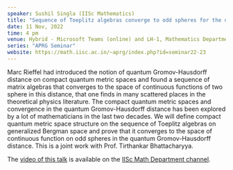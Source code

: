 ```yaml
---
speaker: Sushil Singla (IISc Mathematics)
title: "Sequence of Toeplitz algebras converge to odd spheres for the quantum Gromov-Hausdorff distance"
date: 11 Nov, 2022
time: 4 pm
venue: Hybrid - Microsoft Teams (online) and LH-1, Mathematics Department
series: "APRG Seminar"
website: https://math.iisc.ac.in/~aprg/index.php?id=seminar22-23
---
```


Marc Rieffel had introduced the notion of quantum Gromov-Hausdorff distance on compact quantum metric spaces
and found a sequence of matrix algebras that converges to the space of continuous functions of two sphere in
this distance, that one finds in many scattered places in the theoretical physics literature. The compact
quantum metric spaces and convergence in the quantum Gromov-Hausdorff distance has been explored by a lot of
mathematicians in the last two decades. We will define compact quantum metric space structure on the sequence
of Toeplitz algebras on generalized Bergman space and prove that it converges to the space of continuous
function on odd spheres in the quantum Gromov-Hausdorff distance. This is a joint work with Prof. Tirthankar
Bhattacharyya.

The [video of this talk](https://www.youtube.com/watch?v=b4XiHnh7P4w&list=PLQXtaLhI1-1qxOEykh-1WOFkYuIzEE-ev) is available
on the [IISc Math Department channel](https://www.youtube.com/channel/UCR5Igvq9HScQKlPr-0coSIg/playlists).
